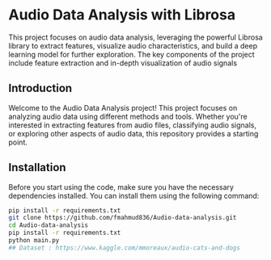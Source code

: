 # Audio Data Analysis with Librosa

This project focuses on audio data analysis, leveraging the powerful Librosa library to extract features, visualize audio characteristics, and build a deep learning model for further exploration. The key components of the project include feature extraction and in-depth visualization of audio signals
## Introduction

Welcome to the Audio Data Analysis project! This project focuses on analyzing audio data using different methods and tools. Whether you're interested in extracting features from audio files, classifying audio signals, or exploring other aspects of audio data, this repository provides a starting point.

## Installation

Before you start using the code, make sure you have the necessary dependencies installed. You can install them using the following command:

```bash
pip install -r requirements.txt
git clone https://github.com/fmahmud836/Audio-data-analysis.git
cd Audio-data-analysis
pip install -r requirements.txt
python main.py
## Dataset : https://www.kaggle.com/mmoreaux/audio-cats-and-dogs
